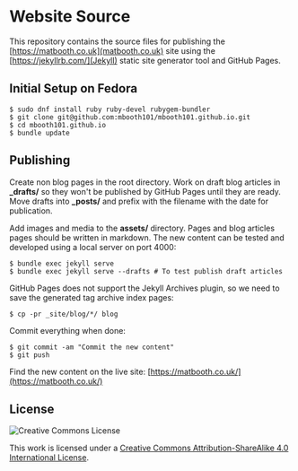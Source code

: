 # Website Source

This repository contains the source files for publishing the [https://matbooth.co.uk](matbooth.co.uk) site using the [https://jekyllrb.com/](Jekyll) static site generator tool and GitHub Pages.

## Initial Setup on Fedora

    $ sudo dnf install ruby ruby-devel rubygem-bundler
    $ git clone git@github.com:mbooth101/mbooth101.github.io.git
    $ cd mbooth101.github.io
    $ bundle update

## Publishing

Create non blog pages in the root directory. Work on draft blog articles in __\_drafts/__ so they won't be published by GitHub Pages until they are ready. Move drafts into __\_posts/__ and prefix with the filename with the date for publication.

Add images and media to the __assets/__ directory. Pages and blog articles pages should be written in markdown. The new content can be tested and developed using a local server on port 4000:

    $ bundle exec jekyll serve
    $ bundle exec jekyll serve --drafts # To test publish draft articles

GitHub Pages does not support the Jekyll Archives plugin, so we need to save the generated tag archive index pages:

    $ cp -pr _site/blog/*/ blog

Commit everything when done:

    $ git commit -am "Commit the new content"
    $ git push

Find the new content on the live site: [https://matbooth.co.uk/](https://matbooth.co.uk/)

## License

![Creative Commons License](http://i.creativecommons.org/l/by-sa/4.0/88x31.png)

This work is licensed under a [Creative Commons Attribution-ShareAlike 4.0 International License](http://creativecommons.org/licenses/by-sa/4.0/).
